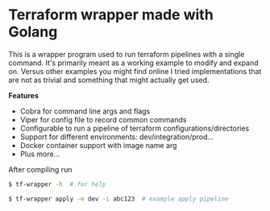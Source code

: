 # Terraform wrapper made with Golang

This is a wrapper program used to run terraform pipelines with a single command. 
It's primarily meant as a working example to modify and expand on.  Versus other examples
you might find online I tried implementations that are not as trivial and 
something that might actually get used.  

**Features**
- Cobra for command line args and flags
- Viper for config file to record common commands
- Configurable to run a pipeline of terraform configurations/directories
- Support for different environments: dev/integration/prod...
- Docker container support with image name arg
- Plus more...

After compiling run
```bash
$ tf-wrapper -h  # for help

$ tf-wrapper apply -e dev -i abc123  # example apply pipeline
```
